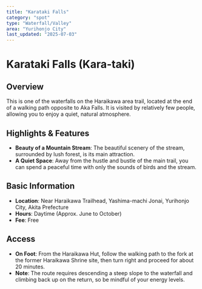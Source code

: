 ```yaml
---
title: "Karataki Falls"
category: "spot"
type: "Waterfall/Valley"
area: "Yurihonjo City"
last_updated: "2025-07-03"
---
```


# Karataki Falls (Kara-taki)

## Overview
This is one of the waterfalls on the Haraikawa area trail, located at the end of a walking path opposite to Aka Falls. It is visited by relatively few people, allowing you to enjoy a quiet, natural atmosphere.

## Highlights & Features
- **Beauty of a Mountain Stream**: The beautiful scenery of the stream, surrounded by lush forest, is its main attraction.
- **A Quiet Space**: Away from the hustle and bustle of the main trail, you can spend a peaceful time with only the sounds of birds and the stream.

## Basic Information
- **Location**: Near Haraikawa Trailhead, Yashima-machi Jonai, Yurihonjo City, Akita Prefecture
- **Hours**: Daytime (Approx. June to October)
- **Fee**: Free

## Access
- **On Foot**: From the Haraikawa Hut, follow the walking path to the fork at the former Haraikawa Shrine site, then turn right and proceed for about 20 minutes.
- **Note**: The route requires descending a steep slope to the waterfall and climbing back up on the return, so be mindful of your energy levels.